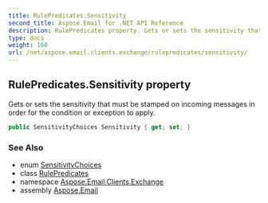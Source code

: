 ```yaml
---
title: RulePredicates.Sensitivity
second_title: Aspose.Email for .NET API Reference
description: RulePredicates property. Gets or sets the sensitivity that must be stamped on incoming messages in order for the condition or exception to apply
type: docs
weight: 160
url: /net/aspose.email.clients.exchange/rulepredicates/sensitivity/
---
```

## RulePredicates.Sensitivity property

Gets or sets the sensitivity that must be stamped on incoming messages in order for the condition or exception to apply.

```csharp
public SensitivityChoices Sensitivity { get; set; }
```

### See Also

* enum [SensitivityChoices](../../sensitivitychoices/)
* class [RulePredicates](../)
* namespace [Aspose.Email.Clients.Exchange](../../rulepredicates/)
* assembly [Aspose.Email](../../../)


